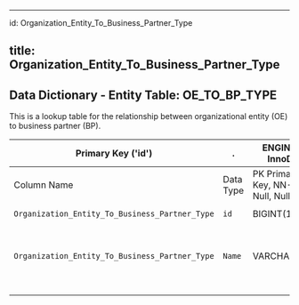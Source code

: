 
---
id: Organization_Entity_To_Business_Partner_Type

title: Organization_Entity_To_Business_Partner_Type
---

## Data Dictionary - Entity Table: OE_TO_BP_TYPE

This is a lookup table for the relationship between organizational entity (OE) to business partner (BP). 


| Primary Key ('id')|.|ENGINE = InnoDB|.|.|
|---|---|---|---|---|
|Column Name|Data Type|PK Primary Key, NN-Not Null, Null|Example|Comments|
||
|`Organization_Entity_To_Business_Partner_Type`|`id`|BIGINT(12)|PK, NN|1|PrimaryKey-ID, Not Null (auto creates)|
|`Organization_Entity_To_Business_Partner_Type`|`Name`|VARCHAR(45)|NULL|Has relationship manager; portfolio manager; etc|Based on the relationship that the Organization (ex. Bank) is having with the Business Partner (ex. internal, external, client)|
||
